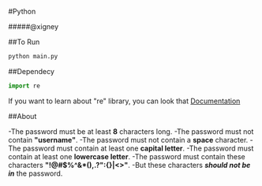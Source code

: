 #Python

#####@xigney

##To Run

```bash
python main.py
```

##Dependecy
```py
import re
```



If you want to learn about "re" library, you can look that  [Documentation](https://docs.python.org/3/library/re.html)

##About

-The password must be at least **8** characters long.
-The password must not contain **"username"**.
-The password must not contain a **space** character.
-The password must contain at least one **capital letter**.
-The password must contain at least one **lowercase letter**.
-The password must contain these characters **"!@#$%^&*(),.?":{}|<>"**.
-But these characters ***should not be in*** the password.



